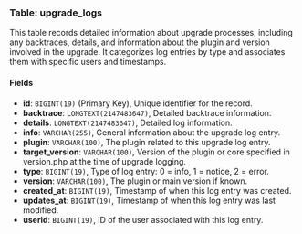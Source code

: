 ### Table: upgrade_logs

This table records detailed information about upgrade processes, including any backtraces, details, and information about the plugin and version involved in the upgrade. It categorizes log entries by type and associates them with specific users and timestamps.

#### Fields

- **id**: `BIGINT(19)` (Primary Key), Unique identifier for the record.
- **backtrace**: `LONGTEXT(2147483647)`, Detailed backtrace information.
- **details**: `LONGTEXT(2147483647)`, Detailed log information.
- **info**: `VARCHAR(255)`, General information about the upgrade log entry.
- **plugin**: `VARCHAR(100)`, The plugin related to this upgrade log entry.
- **target_version**: `VARCHAR(100)`, Version of the plugin or core specified in version.php at the time of upgrade logging.
- **type**: `BIGINT(19)`, Type of log entry: 0 = info, 1 = notice, 2 = error.
- **version**: `VARCHAR(100)`, The plugin or main version if known.
- **created_at**: `BIGINT(19)`, Timestamp of when this log entry was created.
- **updates_at**: `BIGINT(19)`, Timestamp of when this log entry was last modified.
- **userid**: `BIGINT(19)`, ID of the user associated with this log entry.

